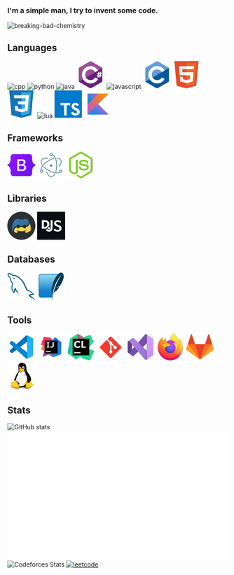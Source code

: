 ### I'm a simple man, I try to invent some code.

<!--
**hopinggrasshopper/hopinggrasshopper** is a ✨ _special_ ✨ repository because its `README.md` (this file) appears on your GitHub profile.

Here are some ideas to get you started:

- 🔭 I’m currently working on ...
- 🌱 I’m currently learning ...
- 👯 I’m looking to collaborate on ...
- 🤔 I’m looking for help with ...
- 💬 Ask me about ...
- 📫 How to reach me: ...
- 😄 Pronouns: ...
- ⚡ Fun fact: ...
-->

![breaking-bad-chemistry](https://user-images.githubusercontent.com/88923986/147622436-b637a0f6-de63-4962-9c3d-a814449d67e1.gif)

## Languages
![cpp](https://github.com/abrahamcalf/programming-languages-logos/blob/master/src/cpp/cpp_64x64.png?raw=true)
![python](https://github.com/abrahamcalf/programming-languages-logos/blob/master/src/python/python_64x64.png?raw=true)
![java](https://github.com/abrahamcalf/programming-languages-logos/blob/master/src/java/java_64x64.png?raw=true)
![csharp](https://github.com/SpaciousCoder78/SpaciousCoder78/blob/main/img/csharp-original(1).png?raw=true)
![javascript](https://github.com/abrahamcalf/programming-languages-logos/blob/master/src/javascript/javascript_64x64.png?raw=true)
![c](https://github.com/SpaciousCoder78/SpaciousCoder78/blob/main/img/c-original(1).png?raw=true)
![html](https://github.com/SpaciousCoder78/SpaciousCoder78/blob/main/html5-original(1).png?raw=true)
![css](https://github.com/SpaciousCoder78/SpaciousCoder78/blob/main/css3-original(1).png?raw=true)
![lua](https://github.com/abrahamcalf/programming-languages-logos/blob/master/src/lua/lua_64x64.png?raw=true)
![typescript](https://github.com/SpaciousCoder78/SpaciousCoder78/blob/main/img/typescript-original(1).png?raw=true)
![kotlin](https://github.com/SpaciousCoder78/SpaciousCoder78/blob/main/img/kotlin(1).png?raw=true)


## Frameworks
![bootstrap](https://github.com/SpaciousCoder78/SpaciousCoder78/blob/main/bootstrap-original(1).png?raw=true)
![electron](https://github.com/SpaciousCoder78/SpaciousCoder78/blob/main/img/electron-original(1).png?raw=true)
![node](https://github.com/SpaciousCoder78/SpaciousCoder78/blob/main/img/nodejs-original(1).png?raw=true)

## Libraries
![discord py](https://github.com/SpaciousCoder78/SpaciousCoder78/blob/main/img/disnake-logo(1).png?raw=true)
![discordjs](https://github.com/SpaciousCoder78/SpaciousCoder78/blob/main/img/discordjs-original(1).png?raw=true)

## Databases
![mysql](https://github.com/SpaciousCoder78/SpaciousCoder78/blob/main/mysql-original(1).png?raw=true)
![sqlite](https://github.com/SpaciousCoder78/SpaciousCoder78/blob/main/sqlite-original(2).png?raw=true)

## Tools
![vscode](https://github.com/SpaciousCoder78/SpaciousCoder78/blob/main/vscode(1).png?raw=true)
![intellij](https://github.com/SpaciousCoder78/SpaciousCoder78/blob/main/intellij(1).png?raw=true)
![clion](https://github.com/SpaciousCoder78/SpaciousCoder78/blob/main/img/clion(1).png?raw=true)
![git](https://github.com/SpaciousCoder78/SpaciousCoder78/blob/main/git(1)(1).png?raw=true)
![visualstudio](https://github.com/SpaciousCoder78/SpaciousCoder78/blob/main/img/Visual_Studio_Icon_2022(1).png?raw=true)
![firefox](https://github.com/SpaciousCoder78/SpaciousCoder78/blob/main/img/Firefox_logo,_2019(1).png?raw=true)
![gitlab](https://github.com/SpaciousCoder78/SpaciousCoder78/blob/main/img/gitlab-original(1).png?raw=true)
![linux](https://github.com/SpaciousCoder78/SpaciousCoder78/blob/main/img/linux-original(1).png?raw=true)

<!---->


## Stats
![GitHub stats](https://github-readme-stats.vercel.app/api?username=spaciouscoder78&show_icons=true&theme=radical)
![](https://raw.githubusercontent.com/SpaciousCoder78/github-stats/master/generated/languages.svg#gh-dark-mode-only)
![Codeforces Stats](https://codeforces-readme-stats.vercel.app/api/card?username=spaciouscoder78)
[![leetcode](https://leetcode-stats-six.vercel.app/?username=spaciouscoder78)](https://github.com/KnlnKS/leetcode-stats)




